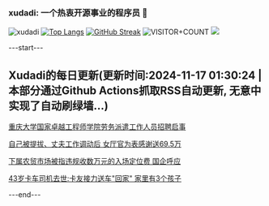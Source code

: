 ### xudadi: 一个热衷开源事业的程序员 👋

![xudadi](https://github-readme-stats-git-masterorgs-github-readme-stats-team.vercel.app/api?username=xudadi)
[![Top Langs](https://github-readme-stats.vercel.app/api/top-langs/?username=xudadi)](https://github.com/anuraghazra/github-readme-stats)
[![GitHub Streak](https://streak-stats.demolab.com?user=xudadi&locale=zh_Hans)](https://git.io/streak-stats)
![VISITOR+COUNT](https://komarev.com/ghpvc/?username=xudadi&label=VISITOR+COUNT)
![](https://raw.githubusercontent.com/xudadi/xudadi/main/assets/github-contribution-grid-snake.svg)


---start---

## Xudadi的每日更新(更新时间:2024-11-17 01:30:24 | 本部分通过Github Actions抓取RSS自动更新, 无意中实现了自动刷绿墙...)

[重庆大学国家卓越工程师学院劳务派遣工作人员招聘启事](https://www.gongkaoleida.com/article/2196271)

[自己被提拔、丈夫工作调动后 女厅官为表感谢送69.5万](https://m.163.com/news/article/JH4OMCB70530WJIN.html)

[下属农贸市场被指违规收数万元的入场定位费 国企呼应](https://m.163.com/news/article/JH4T095R0514R9P4.html)

[43岁卡车司机去世:卡友接力送车"回家" 家里有3个孩子](https://m.163.com/news/article/JH4QTUU0053469LG.html)

---end---
